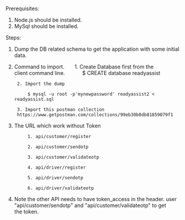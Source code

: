 Prerequisites: 
1. Node.js should be installed. 
2. MySql should be installed. 


Steps: 
1. Dump the DB related schema to get the application with some initial data. 
2. Command to import.  
    
        1. Create Database first from the client command line. 
                 
            $ CREATE database readyassist     

        2. Import the dump   
               
            $ mysql -u root -p'mynewpassword' readyassist2 < readyassist.sql

        3. Import this postman collection     https://www.getpostman.com/collections/99eb30b0db81859079f1


3. The URL which work without Token      

            1. api/customer/register      

            2. api/customer/sendotp      

            3. api/customer/validateotp  
                
            4. api/driver/register   
               
            5. api/driver/sendotp  
                
            6. api/driver/validateotp           
            
4. Note the other API needs to have token_access in the header. user "api/customer/sendotp" and "api/customer/validateotp" to get the token. 